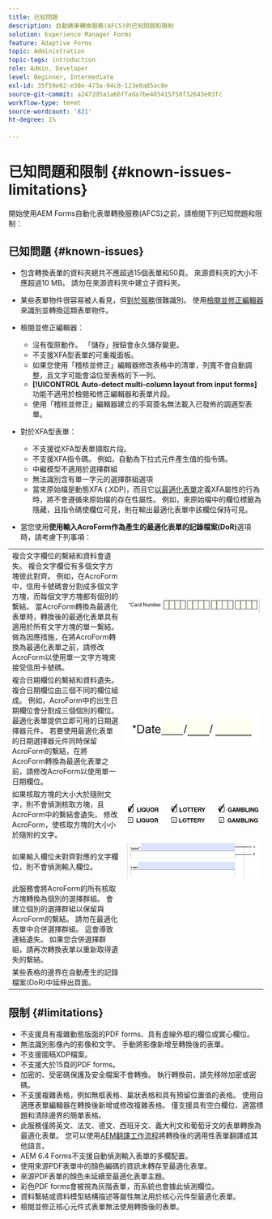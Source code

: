 ```yaml
---
title: 已知問題
description: 自動錶單轉換服務(AFCS)的已知問題和限制
solution: Experience Manager Forms
feature: Adaptive Forms
topic: Administration
topic-tags: introduction
role: Admin, Developer
level: Beginner, Intermediate
exl-id: 35f59e02-e38e-473a-94c8-123e0a85ac8e
source-git-commit: a2472d5a1a66ffada7be485415f50f32643e03fc
workflow-type: tm+mt
source-wordcount: '821'
ht-degree: 1%

---
```


# 已知問題和限制 {#known-issues-limitations}

開始使用AEM Forms自動化表單轉換服務(AFCS)之前，請檢閱下列已知問題和限制：

## 已知問題 {#known-issues}

* 包含轉換表單的資料夾總共不應超過15個表單和50頁。 來源資料夾的大小不應超過10 MB。 請勿在來源資料夾中建立子資料夾。
* 某些表單物件很容易被人看見，但[對於服務](styles-and-pattern-considerations-and-best-practices.md)很難識別。 使用[檢閱並修正編輯器](review-correct-ui-edited.md)來識別並轉換這類表單物件。
* 檢閱並修正編輯器：

   * 沒有復原動作。 「儲存」按鈕會永久儲存變更。
   * 不支援XFA型表單的可重複面板。
   * 如果您使用「稽核並修正」編輯器修改表格中的清單，列寬不會自動調整，且文字可能會溢位至表格的下一列。
   * **[!UICONTROL Auto-detect multi-column layout from input forms]**&#x200B;功能不適用於檢閱和修正編輯器和表單片段。
   * 使用「稽核並修正」編輯器建立的手寫簽名無法載入已發佈的調適型表單。


* 對於XFA型表單：
   * 不支援從XFA型表單擷取片段。
   * 不支援XFA指令碼。 例如，自動為下拉式元件產生值的指令碼。
   * 中繼模型不適用於選擇群組
   * 無法識別含有單一字元的選擇群組選項
   * 當來原始檔是動態XFA (.XDP)，而且它[以最適化表單](https://helpx.adobe.com/experience-manager/6-5/forms/using/xfa-api-supported-in-adaptive-form.html#supportedxfaelementsandtheirmappinginadaptiveformsbr)定義XFA屬性的行為時，將不會遵循來原始檔的存在性屬性。 例如，來原始檔中的欄位標籤為隱藏，且指令碼使欄位可見，則在輸出最適化表單中該欄位保持可見。

* 當您使用&#x200B;**使用輸入AcroForm作為產生的最適化表單的記錄檔案(DoR)**&#x200B;選項時，請考慮下列事項：

<table>
    <tr>
        <td>複合文字欄位的繫結和資料會遺失。 複合文字欄位有多個文字方塊彼此對齊。 例如，在AcroForm中，信用卡號碼會分割成多個文字方塊，而每個文字方塊都有個別的繫結。 當AcroForm轉換為最適化表單時，轉換後的最適化表單具有適用於所有文字方塊的單一繫結。 做為因應措施，在將AcroForm轉換為最適化表單之前，請修改AcroForm以使用單一文字方塊來接受信用卡號碼。</td>
        <td><img  src="assets/creditCard_Composite.png"/>                                                            </td>
    </tr>
    <tr>
        <td>複合日期欄位的繫結和資料遺失。 複合日期欄位由三個不同的欄位組成。 例如，AcroForm中的出生日期欄位會分割成三個個別的欄位。 最適化表單提供立即可用的日期選擇器元件。 若要使用最適化表單的日期選擇器元件同時保留AcroForm的繫結，在將AcroForm轉換為最適化表單之前，請修改AcroForm以使用單一日期欄位。</td>
        <td><img  src="assets/CompositeDateField.png"/></td>
    </tr>
    <tr>
        <td>如果核取方塊的大小大於隨附文字，則不會偵測核取方塊，且AcroForm中的繫結會遺失。 修改AcroForm，使核取方塊的大小小於隨附的文字。</td>
        <td><img  src="assets/large-text-box.png"/><br/><img  src="assets/small-text-box.png"/></td>
    </tr>
    <tr>
        <td>如果輸入欄位未對齊對應的文字欄位，則不會偵測輸入欄位。  </td>
        <td><img  src="assets/non-alingned-fields.png"/></td>
    </tr>
    <tr >
        <td>此服務會將AcroForm的所有核取方塊轉換為個別的選擇群組。 會建立個別的選擇群組以保留與AcroForm的繫結。 請勿在最適化表單中合併選擇群組。 這會導致連結遺失。 如果您合併選擇群組，請再次轉換表單以重新取得遺失的繫結。 </td>
        <td></td>
    </tr>
    <tr >
        <td>某些表格的邊界在自動產生的記錄檔案(DoR)中延伸出頁面。 </td>
        <td></td>
    </tr>
</table>

## 限制 {#limitations}

* 不支援具有複雜動態版面的PDF forms、具有虛線外框的欄位或實心欄位。
* 無法識別影像內的影像和文字。 手動將影像新增至轉換後的表單。
* 不支援圖稿XDP檔案。
* 不支援大於15頁的PDF forms。
* 加密的、受密碼保護及安全檔案不會轉換。 執行轉換前，請先移除加密或密碼。
* 不支援複雜表格，例如無框表格、巢狀表格和具有預留位置值的表格。 使用自適應表單編輯器在轉換後新增或修改複雜表格。 僅支援具有空白欄位、適當標題和清除邊界的簡單表格。
* 此服務僅將英文、法文、德文、西班牙文、義大利文和葡萄牙文的表單轉換為最適化表單。 您可以使用[AEM翻譯工作流程](https://helpx.adobe.com/experience-manager/6-5/forms/using/using-aem-translation-workflow-to-localize-adaptive-forms.html)將轉換後的適用性表單翻譯成其他語言。
* AEM 6.4 Forms不支援自動偵測輸入表單的多欄配置。
* 使用來源PDF表單中的顏色編碼的資訊未轉存至最適化表單。
* 來源PDF表單的顏色未延續至最適化表單主題。
* 彩色PDF forms會被視為灰階表單，而系統也會據此偵測欄位。
* 資料繫結或資料模型結構描述等屬性無法用於核心元件型最適化表單。
* 檢閱並修正核心元件式表單無法使用轉換後的表單。
